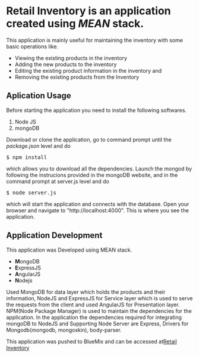 <html>
<head></head>

<body>
<h1>Retail Inventory is an application created using <em>MEAN</em> stack.</h1>
<div>
This application is mainly useful for maintaining the inventory with some basic operations like.
<ul>
<li>Viewing the existing products in the inventory</li>
<li>Adding the new products to the inventory</li>
<li>Editing the existing product information in the inventory and</li>
<li>Removing the existing products from the Inventory</li>
</ul>
<div></div>
<h2>Aplication Usage</h2>
<div>
<p>
  Before starting the application you need to install the following softwares.
  <ol>
  <li>Node JS</li>
  <li>mongoDB</li>
  </ol>
   Download or clone the application, go to command prompt until the <em>package.json</em> level and do <pre>$ npm install</pre> which allows you to download all the dependencies. 
   Launch the mongod by following the instrucions provided in the mongoDB website, and in the command prompt at server.js level and do <pre>$ node server.js</pre> which will start the application and connects with the database.
   Open your browser and navigate to "http://localhost:4000". This is where you see the application.
</p>
</div>
<div>
</div>
<h2>Application Development</h2>
<div><p>
This application was Developed using MEAN stack.
<ul>
<li><strong>M</strong>ongoDB</li>
<li><strong>E</strong>xpressJS</li>
<li><strong>A</strong>ngularJS</li>
<li><strong>N</strong>odejs</li>
</ul>
   Used MongoDB for data layer which holds the products and their information, NodeJS and ExpressJS for Service layer which is used to serve the requests from the client and used AngularJS for Presentation layer.
   NPM(Node Package Manager) is used to maintain the dependencies for the application. In the application the dependencies required for integrating mongoDB to NodeJS and Supporting Node Server are Express, Drivers for Mongodb(mongodb, mongoskin), body-parser.
</p>
<p>
This application was pushed to BlueMix and can be accessed at<a href="https://retailinventory-unspeculatory-btry.mybluemix.net/#/">Retail Inventory</a>
</p>
</div>
</body>
</html>
